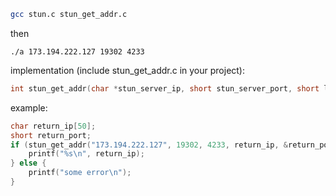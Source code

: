 ```bash
gcc stun.c stun_get_addr.c
```

then
```
./a 173.194.222.127 19302 4233
```

implementation (include stun_get_addr.c in your project):
```c
int stun_get_addr(char *stun_server_ip, short stun_server_port, short local_port, char *return_ip, short *return_port);
```

example:
```c
char return_ip[50];
short return_port;
if (stun_get_addr("173.194.222.127", 19302, 4233, return_ip, &return_port) == 0) {
	printf("%s\n", return_ip);
} else {
	printf("some error\n");
}
```
